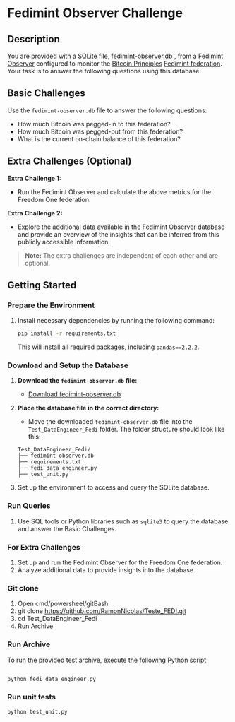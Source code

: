 # Fedimint Observer Challenge

## Description

You are provided with a SQLite file, [fedimint-observer.db](https://www.google.com/url?sa=D&q=https://fedi-public-snapshots.s3.amazonaws.com/fedimint-observer.db.gz&ust=1722548700000000&usg=AOvVaw0KxkkgALiCcEefdnRrS9rc&hl=pt-BR&source=gmail) , from a [Fedimint Observer](https://github.com/douglaz/fedimint-observer/) configured to monitor the [Bitcoin Principles](https://github.com/fedimint/awesome-fedimint?tab=readme-ov-file#mainnet) [Fedimint federation](https://github.com/fedimint/fedimint). Your task is to answer the following questions using this database.

## Basic Challenges

Use the `fedimint-observer.db` file to answer the following questions:

- How much Bitcoin was pegged-in to this federation?
- How much Bitcoin was pegged-out from this federation?
- What is the current on-chain balance of this federation?

## Extra Challenges (Optional)

**Extra Challenge 1:**

- Run the Fedimint Observer and calculate the above metrics for the Freedom One federation.

**Extra Challenge 2:**

- Explore the additional data available in the Fedimint Observer database and provide an overview of the insights that can be inferred from this publicly accessible information.

> **Note:** The extra challenges are independent of each other and are optional.

## Getting Started

### Prepare the Environment

1. Install necessary dependencies by running the following command:

    ```bash
    pip install -r requirements.txt
    ```

    This will install all required packages, including `pandas==2.2.2`.


### Download and Setup the Database

1. **Download the `fedimint-observer.db` file:**
   -  [Download fedimint-observer.db](https://www.google.com/url?sa=D&q=https://fedi-public-snapshots.s3.amazonaws.com/fedimint-observer.db.gz&ust=1722548700000000&usg=AOvVaw0KxkkgALiCcEefdnRrS9rc&hl=pt-BR&source=gmail)

2. **Place the database file in the correct directory:**
   - Move the downloaded `fedimint-observer.db` file into the `Test_DataEngineer_Fedi` folder. The folder structure should look like this:

    ```
    Test_DataEngineer_Fedi/
    ├── fedimint-observer.db
    ├── requirements.txt
    ├── fedi_data_engineer.py
    ├── test_unit.py
    ```

3. Set up the environment to access and query the SQLite database.

### Run Queries

1. Use SQL tools or Python libraries such as `sqlite3` to query the database and answer the Basic Challenges.

### For Extra Challenges

1. Set up and run the Fedimint Observer for the Freedom One federation.
2. Analyze additional data to provide insights into the database.

### Git clone

1. Open cmd/powersheel/gitBash
2. git clone https://github.com/RamonNicolas/Teste_FEDI.git
3. cd Test_DataEngineer_Fedi
4. Run Archive

### Run Archive

To run the provided test archive, execute the following Python script:

```bash

python fedi_data_engineer.py
```

### Run unit tests

```bash
python test_unit.py
```

